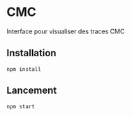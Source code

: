 # CMC
 Interface pour visualiser des traces CMC

## Installation
```
npm install
```

## Lancement
```
npm start
```